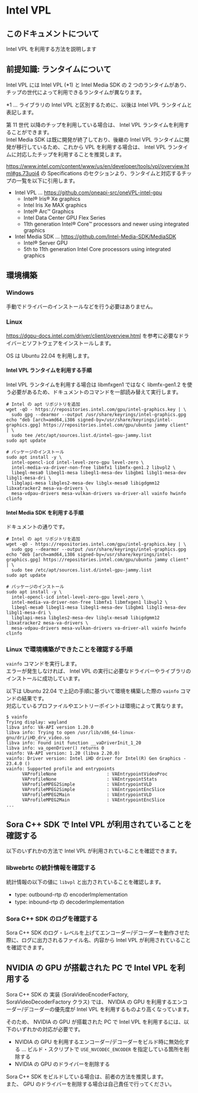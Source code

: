 # Intel VPL

## このドキュメントについて

Intel VPL を利用する方法を説明します

## 前提知識: ランタイムについて

Intel VPL には Intel VPL (*1) と Intel Media SDK の 2 つのランタイムがあり、チップの世代によって利用できるランタイムが異なります。  

*1 ... ライブラリの Intel VPL と区別するために、以後は Intel VPL ランタイムと表記します。

第 11 世代 以降のチップを利用している場合は、 Intel VPL ランタイムを利用することができます。  
Intel Media SDK は既に開発が終了しており、後継の Intel VPL ランタイムに開発が移行しているため、これから VPL を利用する場合は、 Intel VPL ランタイムに対応したチップを利用することを推奨します。

https://www.intel.com/content/www/us/en/developer/tools/vpl/overview.html#gs.73uoi4 の Specifications のセクションより、ランタイムと対応するチップの一覧を以下に引用します。

- Intel VPL ... https://github.com/oneapi-src/oneVPL-intel-gpu
  - Intel® Iris® Xe graphics
  - Intel Iris Xe MAX graphics
  - Intel® Arc™ Graphics
  - Intel Data Center GPU Flex Series
  - 11th generation Intel® Core™ processors and newer using integrated graphics
- Intel Media SDK ... https://github.com/Intel-Media-SDK/MediaSDK
  - Intel® Server GPU
  - 5th to 11th generation Intel Core processors using integrated graphics

## 環境構築

### Windows

手動でドライバーのインストールなどを行う必要はありません。

### Linux

https://dgpu-docs.intel.com/driver/client/overview.html を参考に必要なドライバーとソフトウェアをインストールします。

OS は Ubuntu 22.04 を利用します。

#### Intel VPL ランタイムを利用する手順

Intel VPL ランタイムを利用する場合は libmfxgen1 ではなく libmfx-gen1.2 を使う必要があるため、ドキュメントのコマンドを一部読み替えて実行します。

```
# Intel の apt リポジトリを追加
wget -qO - https://repositories.intel.com/gpu/intel-graphics.key | \
  sudo gpg --dearmor --output /usr/share/keyrings/intel-graphics.gpg
echo "deb [arch=amd64,i386 signed-by=/usr/share/keyrings/intel-graphics.gpg] https://repositories.intel.com/gpu/ubuntu jammy client" | \
  sudo tee /etc/apt/sources.list.d/intel-gpu-jammy.list
sudo apt update

# パッケージのインストール
sudo apt install -y \
  intel-opencl-icd intel-level-zero-gpu level-zero \
  intel-media-va-driver-non-free libmfx1 libmfx-gen1.2 libvpl2 \
  libegl-mesa0 libegl1-mesa libegl1-mesa-dev libgbm1 libgl1-mesa-dev libgl1-mesa-dri \
  libglapi-mesa libgles2-mesa-dev libglx-mesa0 libigdgmm12 libxatracker2 mesa-va-drivers \
  mesa-vdpau-drivers mesa-vulkan-drivers va-driver-all vainfo hwinfo clinfo
```

#### Intel Media SDK を利用する手順

ドキュメントの通りです。

```
# Intel の apt リポジトリを追加
wget -qO - https://repositories.intel.com/gpu/intel-graphics.key | \
  sudo gpg --dearmor --output /usr/share/keyrings/intel-graphics.gpg
echo "deb [arch=amd64,i386 signed-by=/usr/share/keyrings/intel-graphics.gpg] https://repositories.intel.com/gpu/ubuntu jammy client" | \
  sudo tee /etc/apt/sources.list.d/intel-gpu-jammy.list
sudo apt update

# パッケージのインストール
sudo apt install -y \
  intel-opencl-icd intel-level-zero-gpu level-zero \
  intel-media-va-driver-non-free libmfx1 libmfxgen1 libvpl2 \
  libegl-mesa0 libegl1-mesa libegl1-mesa-dev libgbm1 libgl1-mesa-dev libgl1-mesa-dri \
  libglapi-mesa libgles2-mesa-dev libglx-mesa0 libigdgmm12 libxatracker2 mesa-va-drivers \
  mesa-vdpau-drivers mesa-vulkan-drivers va-driver-all vainfo hwinfo clinfo
```

### Linux で環境構築ができたことを確認する手順

`vainfo` コマンドを実行します。  
エラーが発生しなければ、 Intel VPL の実行に必要なドライバーやライブラリのインストールに成功しています。  

以下は Ubuntu 22.04 で上記の手順に基づいて環境を構築した際の `vainfo` コマンドの結果です。  
対応しているプロファイルやエントリーポイントは環境によって異なります。

```
$ vainfo
Trying display: wayland
libva info: VA-API version 1.20.0
libva info: Trying to open /usr/lib/x86_64-linux-gnu/dri/iHD_drv_video.so
libva info: Found init function __vaDriverInit_1_20
libva info: va_openDriver() returns 0
vainfo: VA-API version: 1.20 (libva 2.20.0)
vainfo: Driver version: Intel iHD driver for Intel(R) Gen Graphics - 23.4.0 ()
vainfo: Supported profile and entrypoints
      VAProfileNone                   : VAEntrypointVideoProc
      VAProfileNone                   : VAEntrypointStats
      VAProfileMPEG2Simple            : VAEntrypointVLD
      VAProfileMPEG2Simple            : VAEntrypointEncSlice
      VAProfileMPEG2Main              : VAEntrypointVLD
      VAProfileMPEG2Main              : VAEntrypointEncSlice
...
```

## Sora C++ SDK で Intel VPL が利用されていることを確認する

以下のいずれかの方法で Intel VPL が利用されていることを確認できます。

### libwebrtc の統計情報を確認する

統計情報の以下の値に `libvpl` と出力されていることを確認します。

- type: outbound-rtp の encoderImplementation
- type: inbound-rtp の decoderImplementation

### Sora C++ SDK のログを確認する

Sora C++ SDK のログ・レベルを上げてエンコーダー/デコーダーを動作させた際に、ログに出力されるファイル名、内容から Intel VPL が利用されていることを確認できます。

## NVIDIA の GPU が搭載された PC で Intel VPL を利用する

Sora C++ SDK の 実装 (SoraVideoEncoderFactory, SoraVideoDecoderFactory クラス) では、 NVIDIA の GPU を利用するエンコーダー/デコーダーの優先度が Intel VPL を利用するものより高くなっています。

そのため、 NVIDIA の GPU が搭載された PC で Intel VPL を利用するには、以下のいずれかの対応が必要です。

- NVIDIA の GPU を利用するエンコーダー/デコーダーをビルド時に無効化する ... ビルド・スクリプトで `USE_NVCODEC_ENCODER` を指定している箇所を削除する
- NVIDIA の GPU のドライバーを削除する

Sora C++ SDK をビルドしている場合は、前者の方法を推奨します。  
また、 GPU のドライバーを削除する場合は自己責任で行ってください。